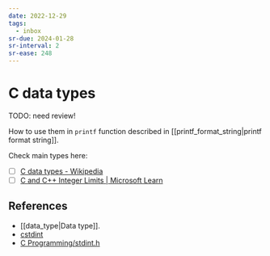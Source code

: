```yaml
---
date: 2022-12-29
tags:
  - inbox
sr-due: 2024-01-28
sr-interval: 2
sr-ease: 248
---
```

# C data types

TODO: need review!

How to use them in `printf` function described in
[[printf_format_string|printf format string]].

Check main types here:

- [ ] [C data types - Wikipedia](https://en.wikipedia.org/wiki/C_data_types#Main_types)
- [ ] [C and C++ Integer Limits | Microsoft Learn](https://learn.microsoft.com/en-us/cpp/c-language/cpp-integer-limits?view=msvc-170)

## References

- [[data_type|Data type]].
- [cstdint](https://www.cplusplus.com/reference/cstdint/)
- [C Programming/stdint.h](https://en.wikibooks.org/wiki/C_Programming/stdint.h)

